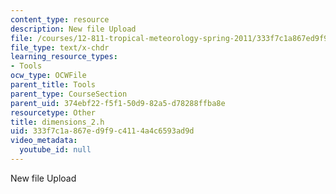 ```yaml
---
content_type: resource
description: New file Upload
file: /courses/12-811-tropical-meteorology-spring-2011/333f7c1a867ed9f9c4114a4c6593ad9d_dimensions_2.h
file_type: text/x-chdr
learning_resource_types:
- Tools
ocw_type: OCWFile
parent_title: Tools
parent_type: CourseSection
parent_uid: 374ebf22-f5f1-50d9-82a5-d78288ffba8e
resourcetype: Other
title: dimensions_2.h
uid: 333f7c1a-867e-d9f9-c411-4a4c6593ad9d
video_metadata:
  youtube_id: null
---
```

New file Upload